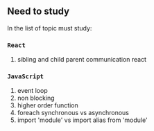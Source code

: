 
## Need to study

In the list of topic must study:

### `React`
1. sibling and child parent communication react

### `JavaScript`
1. event loop
2. non blocking
3. higher order function
4. foreach synchronous vs asynchronous
6. import 'module' vs import alias from 'module'
